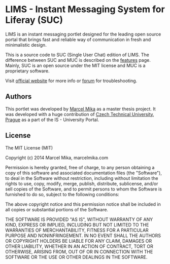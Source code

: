 # LIMS - Instant Messaging System for Liferay (SUC)

LIMS is an instant messaging portlet designed for the leading open source portal that 
brings fast and reliable way of communication in fresh and minimalistic design.

This is a source code to SUC (Single User Chat) edition of LIMS. The difference between SUC and MUC is 
described on the [features](http://marcelmika.com/lims/features) page. Mainly, SUC is an open source under the MIT 
license and MUC is a proprietary software.

Visit [official website](http://marcelmika.com/lims/) for more info or
[forum](http://forum.marcelmika.com/) for troubleshooting.

## Authors

This portlet was developed by [Marcel Mika](http://marcelmika.com) as a master thesis project. It was developed with
a huge contribution of [Czech Technical University, Prague](http://fit.cvut.cz) as a part of the IS - University Portal. 


## License

The MIT License (MIT)

Copyright (c) 2014 Marcel Mika, marcelmika.com

Permission is hereby granted, free of charge, to any person obtaining a copy
of this software and associated documentation files (the "Software"), to deal
in the Software without restriction, including without limitation the rights
to use, copy, modify, merge, publish, distribute, sublicense, and/or sell
copies of the Software, and to permit persons to whom the Software is
furnished to do so, subject to the following conditions:

The above copyright notice and this permission notice shall be included in all
copies or substantial portions of the Software.

THE SOFTWARE IS PROVIDED "AS IS", WITHOUT WARRANTY OF ANY KIND, EXPRESS OR
IMPLIED, INCLUDING BUT NOT LIMITED TO THE WARRANTIES OF MERCHANTABILITY,
FITNESS FOR A PARTICULAR PURPOSE AND NONINFRINGEMENT. IN NO EVENT SHALL THE
AUTHORS OR COPYRIGHT HOLDERS BE LIABLE FOR ANY CLAIM, DAMAGES OR OTHER
LIABILITY, WHETHER IN AN ACTION OF CONTRACT, TORT OR OTHERWISE, ARISING FROM,
OUT OF OR IN CONNECTION WITH THE SOFTWARE OR THE USE OR OTHER DEALINGS IN THE
SOFTWARE.

